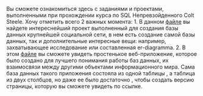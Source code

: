 Вы сможете ознакомиться здесь с заданиями и проектами, выполненными при прохождении курса по SQL Непревзойденного Colt Steele.
Хочу отметить всего 2 важных момента: 1. В данном [файле](11_ig_database) вы найдете интереснейший проект выполненный для создания базы данных
крупнейшей социальной сети, в нем есть создание самой базы данных, так и дополнительные интересные вещи: например, захватывающее исследование или составленная er-diagramma. 
2. В этом [файле](12_web_app) вы сможете увидеть простенькое веб-приложение, которое было создано для лучшего понимания работы баз данных, их взаимосвязи между другими объектами информационного мира. Сама база данных такого приложения состояла из одной таблицы , а таблица из двух столбцов, но даже ее было достаточно , чтобы создать версию страницы, которую вы сможете увидеть по ссылке.
